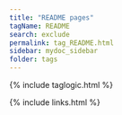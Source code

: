 ```yaml
---
title: "README pages"
tagName: README
search: exclude
permalink: tag_README.html
sidebar: mydoc_sidebar
folder: tags
---
```

{% include taglogic.html %}

{% include links.html %}
